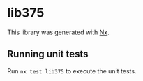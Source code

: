 # lib375

This library was generated with [Nx](https://nx.dev).

## Running unit tests

Run `nx test lib375` to execute the unit tests.
